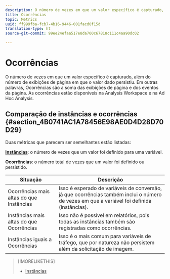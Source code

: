 ```yaml
---
description: O número de vezes em que um valor específico é capturado, além do número de exibições de página em que o valor dado persistiu. Em outras palavras, Ocorrências são a soma das exibições de página e dos eventos da página. As ocorrências estão disponíveis na Analysis Workspace e na Ad Hoc Analysis.
title: Ocorrências
topic: Metrics
uuid: ff999fba-fcb7-4b16-9446-001facd0f15d
translation-type: ht
source-git-commit: 99ee24efaa517e8da700c67818c111c4aa90dc02

---
```



# Ocorrências

O número de vezes em que um valor específico é capturado, além do número de exibições de página em que o valor dado persistiu. Em outras palavras, Ocorrências são a soma das exibições de página e dos eventos da página. As ocorrências estão disponíveis na Analysis Workspace e na Ad Hoc Analysis.

## Comparação de instâncias e ocorrências  {#section_4B0741AC1A78456E98AE0D4D28D70D29}

Duas métricas que parecem ser semelhantes estão listadas:

**[Instâncias](/help/components/c-variables/c-metrics/metrics-instance.md)**: o número de vezes que um valor foi definido para uma variável.

**Ocorrências**: o número total de vezes que um valor foi definido ou persistido.

| Situação | Descrição |
|---|---|
| Ocorrências mais altas do que Instâncias | Isso é esperado de variáveis de conversão, já que ocorrências também inclui o número de vezes em que a variável foi definida (instâncias). |
| Instâncias mais altas do que Ocorrências | Isso não é possível em relatórios, pois todas as instâncias também são registradas como ocorrências. |
| Instâncias iguais a Ocorrências | Isso é o mais comum para variáveis de tráfego, que por natureza não persistem além da solicitação de imagem. |

>[!MORELIKETHIS]
>
>* [Instâncias](/help/components/c-variables/c-metrics/metrics-instance.md)

